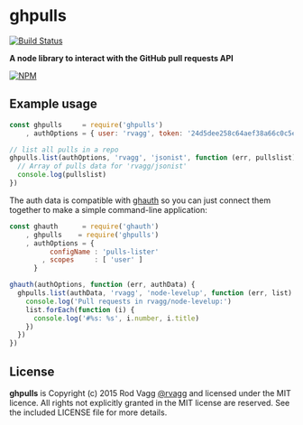 # ghpulls

[![Build Status](https://secure.travis-ci.org/rvagg/ghpulls.png)](http://travis-ci.org/rvagg/ghpulls)

**A node library to interact with the GitHub pull requests API**

[![NPM](https://nodei.co/npm/ghpulls.png?mini=true)](https://nodei.co/npm/ghpulls/)

## Example usage

```js
const ghpulls     = require('ghpulls')
    , authOptions = { user: 'rvagg', token: '24d5dee258c64aef38a66c0c5eca459c379901c2' }

// list all pulls in a repo
ghpulls.list(authOptions, 'rvagg', 'jsonist', function (err, pullslist) {
  // Array of pulls data for 'rvagg/jsonist'
  console.log(pullslist)
})
```


The auth data is compatible with [ghauth](https://github.com/rvagg/ghauth) so you can just connect them together to make a simple command-line application:

```js
const ghauth      = require('ghauth')
    , ghpulls    = require('ghpulls')
    , authOptions = {
          configName : 'pulls-lister'
        , scopes     : [ 'user' ]
      }

ghauth(authOptions, function (err, authData) {
  ghpulls.list(authData, 'rvagg', 'node-levelup', function (err, list) {
    console.log('Pull requests in rvagg/node-levelup:')
    list.forEach(function (i) {
      console.log('#%s: %s', i.number, i.title) 
    })
  })
})
```


## License

**ghpulls** is Copyright (c) 2015 Rod Vagg [@rvagg](https://github.com/rvagg) and licensed under the MIT licence. All rights not explicitly granted in the MIT license are reserved. See the included LICENSE file for more details.
